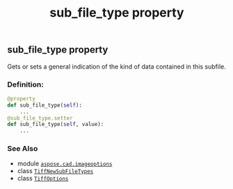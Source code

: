 ﻿---
title: sub_file_type property
second_title: Aspose.CAD for Python via .NET API References
description: 
type: docs
weight: 540
url: /python-net/aspose.cad.imageoptions/tiffoptions/sub_file_type/
is_root: false
---

## sub_file_type property


Gets or sets a general indication of the kind of data contained in this subfile.
### Definition:
```python
@property
def sub_file_type(self):
    ...
@sub_file_type.setter
def sub_file_type(self, value):
    ...
```

### See Also
* module [`aspose.cad.imageoptions`](../../)
* class [`TiffNewSubFileTypes`](/cad/python-net/aspose.cad.fileformats.tiff.enums/tiffnewsubfiletypes)
* class [`TiffOptions`](/cad/python-net/aspose.cad.imageoptions/tiffoptions)
